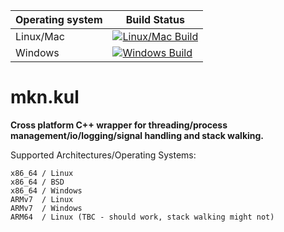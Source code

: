 
| Operating system  | Build Status |
| ------------- | -------------
| Linux/Mac  | [![Linux/Mac Build](https://travis-ci.org/mkn/mkn.kul.svg?branch=master)](https://travis-ci.org/mkn/mkn.kul)  |
| Windows  | [![Windows Build](https://ci.appveyor.com/api/projects/status/77rab4l5pkqc0p47/branch/master?svg=true)](https://ci.appveyor.com/project/dekken/mkn-kul) |


# mkn.kul

**Cross platform C++ wrapper for threading/process management/io/logging/signal handling and stack walking.**

Supported Architectures/Operating Systems:

	x86_64 / Linux
	x86_64 / BSD
	x86_64 / Windows
	ARMv7  / Linux
	ARMv7  / Windows
	ARM64  / Linux (TBC - should work, stack walking might not)
